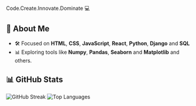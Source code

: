 Code.Create.Innovate.Dominate 💻

## 🚀 About Me
- 🛠️ Focused on **HTML**, **CSS**, **JavaScript**, **React**, **Python**, **Django** and **SQL** 
- 📊 Exploring tools like **Numpy**, **Pandas**, **Seaborn** and **Matplotlib** and others.

## 📊 GitHub Stats
![GitHub Streak](https://github-readme-stats.vercel.app/api?username=Sajjal-Malik&show_icons=true&theme=dark)
![Top Languages](https://github-readme-stats.vercel.app/api/top-langs/?username=Sajjal-Malik&layout=compact)
